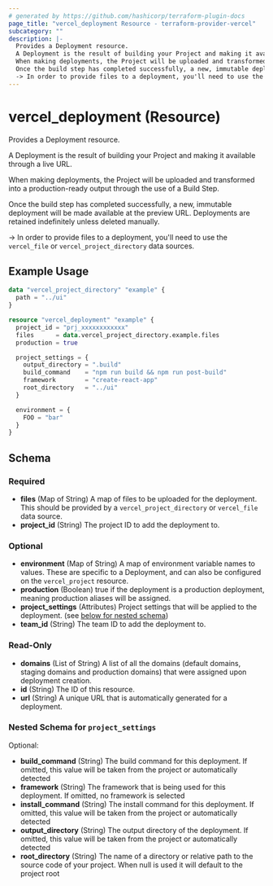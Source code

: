 ```yaml
---
# generated by https://github.com/hashicorp/terraform-plugin-docs
page_title: "vercel_deployment Resource - terraform-provider-vercel"
subcategory: ""
description: |-
  Provides a Deployment resource.
  A Deployment is the result of building your Project and making it available through a live URL.
  When making deployments, the Project will be uploaded and transformed into a production-ready output through the use of a Build Step.
  Once the build step has completed successfully, a new, immutable deployment will be made available at the preview URL. Deployments are retained indefinitely unless deleted manually.
  -> In order to provide files to a deployment, you'll need to use the vercel_file or vercel_project_directory data sources.
---
```


# vercel_deployment (Resource)

Provides a Deployment resource.

A Deployment is the result of building your Project and making it available through a live URL.

When making deployments, the Project will be uploaded and transformed into a production-ready output through the use of a Build Step.

Once the build step has completed successfully, a new, immutable deployment will be made available at the preview URL. Deployments are retained indefinitely unless deleted manually.

-> In order to provide files to a deployment, you'll need to use the `vercel_file` or `vercel_project_directory` data sources.

## Example Usage

```terraform
data "vercel_project_directory" "example" {
  path = "../ui"
}

resource "vercel_deployment" "example" {
  project_id = "prj_xxxxxxxxxxxx"
  files      = data.vercel_project_directory.example.files
  production = true

  project_settings = {
    output_directory = ".build"
    build_command    = "npm run build && npm run post-build"
    framework        = "create-react-app"
    root_directory   = "../ui"
  }

  environment = {
    FOO = "bar"
  }
}
```

<!-- schema generated by tfplugindocs -->
## Schema

### Required

- **files** (Map of String) A map of files to be uploaded for the deployment. This should be provided by a `vercel_project_directory` or `vercel_file` data source.
- **project_id** (String) The project ID to add the deployment to.

### Optional

- **environment** (Map of String) A map of environment variable names to values. These are specific to a Deployment, and can also be configured on the `vercel_project` resource.
- **production** (Boolean) true if the deployment is a production deployment, meaning production aliases will be assigned.
- **project_settings** (Attributes) Project settings that will be applied to the deployment. (see [below for nested schema](#nestedatt--project_settings))
- **team_id** (String) The team ID to add the deployment to.

### Read-Only

- **domains** (List of String) A list of all the domains (default domains, staging domains and production domains) that were assigned upon deployment creation.
- **id** (String) The ID of this resource.
- **url** (String) A unique URL that is automatically generated for a deployment.

<a id="nestedatt--project_settings"></a>
### Nested Schema for `project_settings`

Optional:

- **build_command** (String) The build command for this deployment. If omitted, this value will be taken from the project or automatically detected
- **framework** (String) The framework that is being used for this deployment. If omitted, no framework is selected
- **install_command** (String) The install command for this deployment. If omitted, this value will be taken from the project or automatically detected
- **output_directory** (String) The output directory of the deployment. If omitted, this value will be taken from the project or automatically detected
- **root_directory** (String) The name of a directory or relative path to the source code of your project. When null is used it will default to the project root


